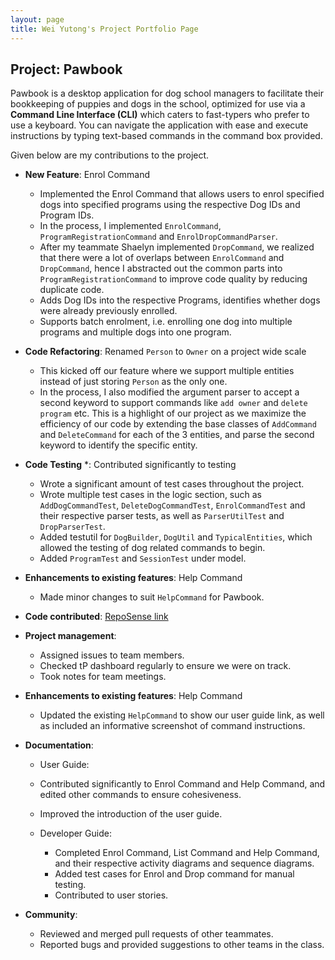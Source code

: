 ```yaml
---
layout: page
title: Wei Yutong's Project Portfolio Page
---
```


## Project: Pawbook

Pawbook is a desktop application for dog school managers to facilitate their bookkeeping of puppies and dogs in the
school, optimized for use via a **Command Line Interface (CLI)** which caters to fast-typers who prefer to use a
keyboard. You can navigate the application with ease and execute instructions by typing text-based commands in the
command box provided.

Given below are my contributions to the project.

* **New Feature**: Enrol Command
    * Implemented the Enrol Command that allows users to enrol specified dogs into specified programs using the respective
    Dog IDs and Program IDs.
    * In the process, I implemented `EnrolCommand`, `ProgramRegistrationCommand` and `EnrolDropCommandParser`.
    * After my teammate Shaelyn implemented `DropCommand`, we realized that there were a lot of overlaps between `EnrolCommand`
    and `DropCommand`, hence I abstracted out the common parts into `ProgramRegistrationCommand` to improve code quality by
    reducing duplicate code.
    * Adds Dog IDs into the respective Programs, identifies whether dogs were already previously enrolled.
    * Supports batch enrolment, i.e. enrolling one dog into multiple programs and multiple dogs into one program.

* **Code Refactoring**: Renamed `Person` to `Owner` on a project wide scale
    * This kicked off our feature where we support multiple entities instead of just storing `Person` as the only one.
    * In the process, I also modified the argument parser to accept a second keyword to support commands like `add owner`
    and `delete program` etc. This is a highlight of our project as we maximize the efficiency of our code by extending
    the base classes of `AddCommand` and `DeleteCommand` for each of the 3 entities, and parse the second keyword to
    identify the specific entity.

* **Code Testing** *: Contributed significantly to testing
    * Wrote a significant amount of test cases throughout the project.
    * Wrote multiple test cases in the logic section, such as `AddDogCommandTest`, `DeleteDogCommandTest`, `EnrolCommandTest`
    and their respective parser tests, as well as `ParserUtilTest` and `DropParserTest`.
    * Added testutil for `DogBuilder`, `DogUtil` and `TypicalEntities`, which allowed the testing of dog related commands
    to begin.
    * Added `ProgramTest` and `SessionTest` under model.
    
* **Enhancements to existing features**: Help Command
    * Made minor changes to suit `HelpCommand` for Pawbook.
    
* **Code contributed**: [RepoSense link](https://nus-cs2103-ay2021s2.github.io/tp-dashboard/?search=&sort=groupTitle&sortWithin=title&since=2021-02-19&timeframe=commit&mergegroup=&groupSelect=groupByRepos&breakdown=false&tabOpen=true&tabType=authorship&tabAuthor=wei-yutong&tabRepo=AY2021S2-CS2103T-T10-1%2Ftp%5Bmaster%5D&authorshipIsMergeGroup=false&authorshipFileTypes=)

* **Project management**:
    * Assigned issues to team members.
    * Checked tP dashboard regularly to ensure we were on track.
    * Took notes for team meetings.

* **Enhancements to existing features**: Help Command
    * Updated the existing `HelpCommand` to show our user guide link, as well as included an informative screenshot of
    command instructions.

* **Documentation**:
    * User Guide:
    * Contributed significantly to Enrol Command and Help Command, and edited other commands to ensure
  cohesiveness. 
    * Improved the introduction of the user guide.

  * Developer Guide:
    * Completed Enrol Command, List Command and Help Command, and their respective activity diagrams and sequence diagrams.
    * Added test cases for Enrol and Drop command for manual testing.
    * Contributed to user stories.

* **Community**:
    * Reviewed and merged pull requests of other teammates.
    * Reported bugs and provided suggestions to other teams in the class.
